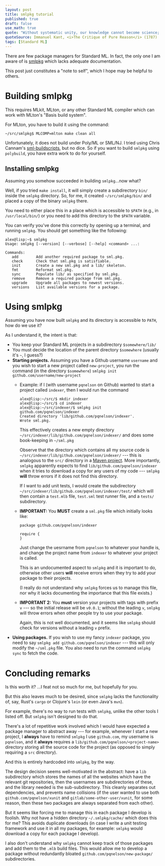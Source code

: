```yaml
---
layout: post
title: smlpkg tutorial
published: true
draft: false
use_math: true
quote: "Without systematic unity, our knowledge cannot become science; it will be an aggregate, and not a system."
quoteSource: Immanuel Kant, <i>The Critique of Pure Reason</i> (1787)
tags: [Standard ML]
---
```


There are few package managers for Standard ML. In fact, the only one
I am aware of is [smlpkg](https://github.com/diku-dk/smlpkg) which
lacks adequate documentation.

This post just constitutes a "note to self", which I hope may be
helpful to others.

# Building smlpkg

This requires MLkit, MLton, or any other Standard ML compiler which
can work with MLton's "Basis build system".

For MLton, you have to build it using the command:

```console
~/src/smlpkg$ MLCOMP=mlton make clean all
```

Unfortunately, it does not build under Poly/ML or SML/NJ. I tried
using Chris Cannam's [sml-buildscripts](https://github.com/cannam/sml-buildscripts),
but no dice. So if you want to build `smlpkg` using `polybuild`, you
have extra work to do for yourself.

## Installing smlpkg

Assuming you somehow succeeded in building `smlpkg`...now what?

Well, if you tried `make install`, it will simply create a
subdirectory `bin/` inside the `smlpkg` directory. So, for me, it
created `~/src/smlpkg/bin/` and placed a copy of the binary `smlpkg`
there. 

You need to either place this in a place which is accessible to
`$PATH` (e.g., in `/usr/local/bin/`) or you need to add this directory
to the `$PATH` variable.

You can verify you've done this correctly by opening up a terminal,
and running `smlpkg`. You should get something like the following:

```console
alex@lisp:~$ smlpkg
Usage: smlpkg [--version] [--verbose] [--help] <command> ...:

Commands:
   add        Add another required package to sml.pkg.
   check      Check that sml.pkg is satisfiable.
   init       Create a new sml.pkg and a lib/ skeleton.
   fmt        Reformat sml.pkg.
   sync       Populate lib/ as specified by sml.pkg.
   remove     Remove a required package from sml.pkg.
   upgrade    Upgrade all packages to newest versions.
   versions   List available versions for a package.
```

# Using smlpkg

Assuming you have now built `smlpkg` and its directory is accessible
to `PATH`, how do we use it?

As I understand it, the intent is that:

- You keep your Standard ML projects in a subdirectory `$somewhere/lib/`
- You must decide the location of the parent directory `$somewhere`
  (usually it's `~`, I guess?)
- **Starting projects.**
  Assuming you have a Github username `username` and you wish to start
  a new project called `new-project`, you run the command (in the
  directory `$somewhere`) `smlpkg init github.com/username/new-project`
  + Example: if I (with username `pqnelson` on Github) wanted to start
    a project called `indexer`, then I would run the command
    ```console
    alex@lisp:~/src/$ mkdir indexer
    alex@lisp:~/src/$ cd indexer
    alex@lisp:~/src/indexer/$ smlpkg init github.com/pqnelson/indexer
    Created directory 'lib/github.com/pqnelson/indexer'.
    Wrote sml.pkg.
    ```
    This effectively creates a new empty directory `~/src/indexer/lib/github.com/pqnelson/indexer/`
    and does some book-keeping in `~/sml.pkg`
    
    Observe that the directory which contains all my source code is
    `~/src/indexer/lib/github.com/pqnelson/indexer/` --- this is
    analogous to the `src/` directory in a [Maven project](https://maven.apache.org/guides/introduction/introduction-to-the-standard-directory-layout.html).
    More importantly, `smlpkg` apparently expects to find
    `lib/github.com/pqnelson/indexer` when it tries to download a copy
    for any users of my code --- `smlpkg` **will** throw errors if it
    does not find this directory.
    
    If I want to add unit tests, I would create the subdirectory
    `~/src/indexer/lib/github.com/pqnelson/indexer/test/` which will
    then contain a `test.mlb` file, `test.sml` test runner file, and a
    `tests/` subdirectory.
  + **IMPORTANT:** You **MUST** create a `sml.pkg` file which
    initially looks like:
    ```
    package github.com/pqnelson/indexer
    
    require {
    }
    ```
    Just change the uesrname from `pqnelson` to whatever your handle
    is, and change the project name from `indexer` to whatever your project
    is called.
    
    This is an undocumented aspect to `smlpkg` and it is important to
    do, otherwise other users **will** receive errors when they try to
    add your package to their projects.
    
    (I really do not understand why `smlpkg` forces us to manage this
    file, nor why it lacks documenting the importance that this file
    exists.)
  + **IMPORTANT 2:** You **must** version your projects with tags with
    prefix `v` --- so the initial release will be `v0.0.1`; without
    the leading `v`, `smlpkg` will throw errors when other people try
    to use your package.
    
    Again, this is not well documented, and it seems like `smlpkg`
    should check for versions without a leading `v` prefix.
- **Using packages.**
  If you wish to use my fancy `indexer` package, you need to say
  `smlpkg add github.com/pqnelson/indexer` --- this will only modify
  the `~/sml.pkg` file. You also need to run the command `smlpkg sync`
  to fetch the code.

# Concluding remarks

Is this worth it? ...I feat not so much for me, but hopefully for you.

But this also leaves much to be desired, since `smlpkg` lacks the
functionality of, say, Rust's `cargo` or Clojure's `lein` (or even
Java's `mvn`).

For example, there's no way to run tests with `smlpkg`, unlike the
other tools I listed off. But `smlpkg` isn't designed to do that.

There's a lot of repetitive work involved which I would have expected
a package manager to abstract away --- for example, whenever I start a
new project, I **always** have to remind `smlpkg` I use `github.com`,
my username is `pqnelson`, and it **always** requires a
`lib/github.com/pqnelson/<project-name>` directory storing all the
source code for the project (as opposed to simply requiring a `src`
directory).

And this is entirely hardcoded into `smlpkg`, by the way.

The design decision seems well-motivated in the abstract: have a `lib`
subdirectory which stores the names of all the websites which have the
relevant git repositories, then the usernames are subdirectories of
these, and the library needed is the sub-subdirectory. This cleanly
separates out dependencies, and prevents name collisions (if the user
wanted to use both `github.com/pqnelson/xunit` and
`gitlab/some-other-user/xunit`, for some reason, then these two
packages are always separated from each other).

But it seems like forcing me to manage this in each package I develop
is foolish. Why not have a hidden directory `~/.smlpkg/cache/` which
does this for me? This avoids duplicate downloads (in case I write a
unit testing framework and use it in all my packages, for example:
`smlpkg` would download a copy for each package I develop).

I also don't understand why `smlpkg` cannot keep track of those
packages and add them to the `.mlb` build files. This would allow me
to develop a package without redundantly bloated
`github.com/pqnelson/new-package/` subdirectories.
